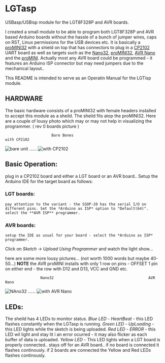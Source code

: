 # LGTasp
USBasp/USBisp module for the LGT8F328P and AVR boards.

I created a small module to be able to program both LGT8F328P and AVR based Arduino boards without the hassle of a bunch of jumper wires, caps on RST, Linux permissions for the USB devices etc.  It is basically a [proMINI32](https://arduinoshop.ca/lgt8f328/promini32) with a shield on top that has connectors to plug in a [CP2102](http://arduinoshop.ca/accs/cp2102) UART board as well as targets such as the [Nano32](http://arduinoshop.ca/lgt8f328/nano32), [proMINI32](http://arduinoshop.ca/lgt8f328/promini32), [AVR Nano](http://arduinoshop.ca/atmelbased/arduino-nano) and the [proMINI](http://arduinoshop.ca/atmelbased/promini5).  Actually most any AVR board could be programmed - it features an Arduino ISP connector but may need jumpers due to the mechanical layout..

This README is intended to serve as an Operatin Manual for the LGTisp module.

## HARDWARE

The basic hardware consists of a proMINI32 with female headers installed to accept this module as a sheild.  The sheild fits atop the proMINI32. Here are a couple of lousy photo which may or may not help in visualizing the programmer.  ( rev 0 boards picture )

                         Bare Bones                                          with CP2102
   ![bare unit](https://arduinoshop.ca/images/multiISP_0_360.png) ...... ![with CP2102](https://arduinoshop.ca/images/multiISP_1_360.png)
   
## Basic Operation:
  plug in a CP2102 board and either a LGT board or an AVR board..  Setup the Arduino IDE for the target board as follows:
  ### LGT boards:
    pay attention to the variant - the SSOP-20 has the serial I/O on different pins. Set the *Arduino as ISP* option to "Default(64)".
    select the **AVR ISP** programmer.
  
  ### AVR boards:
    setup the IDE as usual for your board - select the *Arduino as ISP* programmer.

Click on    *Sketch -> Upload Using Programmer* and watch the light show...   

here are some more lousy pictures... (not worth 1000 words but maybe 40-50...) **NOTE** the AVR proMINI installs with only 1 row on pins - OFFSET 1 pin on either end - the row with D12 and D13, VCC and GND etc. 

                    Nano32                                           AVR Nano
   ![NAno32](https://arduinoshop.ca/images/multiISP_Nano32_360.png) ...... ![with AVR Nano](https://arduinoshop.ca/images/multiISP_Nano_360.png)
   
 ## LEDs:
   The sheild has 4 LEDs to monitor status.
    *Blue LED*  - *HeartBeat* - this LED flashes constantly when the LGTasp is running.
    *Green LED* - *UpLoading* - this LED lights while the sketch is being uploaded.
    *Red LED*   - *ERROR*     - this LED wil light and stay lit i an error ocurred - it may also flicker as each buffer of data is uploaded.
    *Yellow LED* - This LED lights when a LGT board is properly connected..  stays off for an AVR board..
                  if no board is connected it flashes continously.
                  if 2 boards are connected the Yellow and Red LEDs flashes continously.
